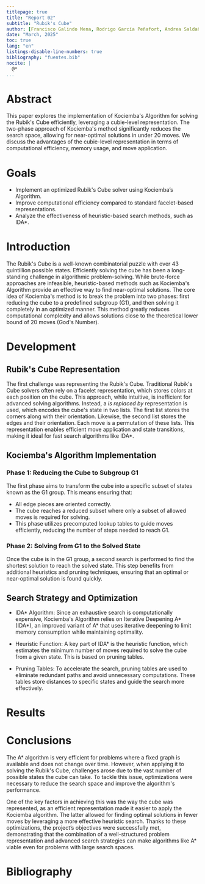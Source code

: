 ```yaml
---
titlepage: true
title: "Report 02"
subtitle: "Rubik's Cube"
author: [Francisco Galindo Mena, Rodrigo García Peñafort, Andrea Saldaña Navarrete, Gustavo Santana Sánchez]
date: "March, 2025"
toc: true
lang: "en"
listings-disable-line-numbers: true
bibliography: "fuentes.bib"
nocite: |
  @*
...
```


# Abstract
This paper explores the implementation of Kociemba's Algorithm for solving the Rubik's Cube efficiently,
leveraging a cubie-level representation. The two-phase approach of Kociemba's method significantly reduces
the search space, allowing for near-optimal solutions in under 20 moves. We discuss the advantages
of the cubie-level representation in terms of computational efficiency, memory usage, and move application.

# Goals
* Implement an optimized Rubik's Cube solver using Kociemba’s Algorithm.
* Improve computational efficiency compared to standard facelet-based representations.
* Analyze the effectiveness of heuristic-based search methods, such as IDA*.

# Introduction
The Rubik's Cube is a well-known combinatorial puzzle with over 43 quintillion possible states. Efficiently
solving the cube has been a long-standing challenge in algorithmic problem-solving. While brute-force approaches are
infeasible, heuristic-based methods such as Kociemba's Algorithm provide an effective way to find near-optimal
solutions. The core idea of Kociemba's method is to break the problem into two phases: first reducing the cube
to a predefined subgroup (G1), and then solving it completely in an optimized manner. This method greatly reduces
computational complexity and allows solutions close to the theoretical lower bound of 20 moves (God's Number).


# Development
## Rubik's Cube Representation
The first challenge was representing the Rubik's Cube. Traditional Rubik's Cube solvers often rely on a facelet 
representation, which stores colors at each position on the cube. This approach, while intuitive, is 
inefficient for advanced solving algorithms. Instead, a *is replaced by* representation is used, which encodes 
the cube's state in two lists. The first list stores the corners along with their orientation. Likewise, 
the second list stores the edges and their orientation. Each move is a permutation of these lists. This 
representation enables efficient  move application and state transitions, making it ideal for fast 
search algorithms like IDA*.


## Kociemba's Algorithm Implementation
### Phase 1: Reducing the Cube to Subgroup G1
The first phase aims to transform the cube into a specific subset of states known as the G1 group.
This means ensuring that:
- All edge pieces are oriented correctly.
- The cube reaches a reduced subset where only a subset of allowed moves is required for solving.
- This phase utilizes precomputed lookup tables to guide moves efficiently, reducing the number of steps needed to reach G1.

### Phase 2: Solving from G1 to the Solved State
Once the cube is in the G1 group, a second search is performed to find the shortest solution to reach the solved state.
This step benefits from additional heuristics and pruning techniques, ensuring that an optimal or near-optimal
solution is found quickly.

## Search Strategy and Optimization
- IDA* Algorithm: Since an exhaustive search is computationally expensive, Kociemba's Algorithm relies on
Iterative Deepening A* (IDA*), an improved variant of A* that uses iterative deepening to limit memory
consumption while maintaining optimality.

- Heuristic Function: A key part of IDA* is the heuristic function, which estimates the minimum number
of moves required to solve the cube from a given state. This is based on pruning tables.

- Pruning Tables: To accelerate the search, pruning tables are used to eliminate redundant paths and
avoid unnecessary computations. These tables store distances to specific states and guide the search
more effectively.

# Results

# Conclusions
The A* algorithm is very efficient for problems where a fixed graph is available and does not change over time. However, when
applying it to solving the Rubik's Cube, challenges arose due to the vast number of possible states the cube can take. To tackle
this issue, optimizations were necessary to reduce the search space and improve the algorithm's performance.

One of the key factors in achieving this was the way the cube was represented, as an efficient representation made it easier to
apply the Kociemba algorithm. The latter allowed for finding optimal solutions in fewer moves by leveraging a more effective
heuristic search. Thanks to these optimizations, the project’s objectives were successfully met, demonstrating that the
combination of a well-structured problem representation and advanced search strategies can make algorithms like A* viable even for
problems with large search spaces.

# Bibliography
